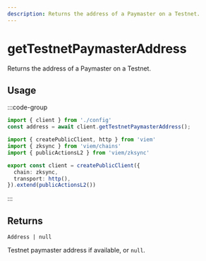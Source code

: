 ```yaml
---
description: Returns the address of a Paymaster on a Testnet.
---
```


# getTestnetPaymasterAddress

Returns the address of a Paymaster on a Testnet.

## Usage

:::code-group

```ts [example.ts]
import { client } from './config'
const address = await client.getTestnetPaymasterAddress();
```

```ts [config.ts]
import { createPublicClient, http } from 'viem'
import { zksync } from 'viem/chains'
import { publicActionsL2 } from 'viem/zksync'

export const client = createPublicClient({
  chain: zksync,
  transport: http(),
}).extend(publicActionsL2())
```
:::

## Returns 

`Address | null`

Testnet paymaster address if available, or `null`.